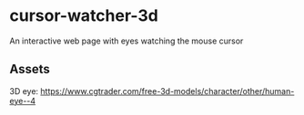 # cursor-watcher-3d
An interactive web page with eyes watching the mouse cursor

## Assets
3D eye: https://www.cgtrader.com/free-3d-models/character/other/human-eye--4